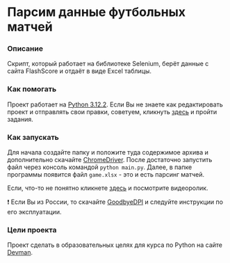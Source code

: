 # Парсим данные футбольных матчей

### Описание

Скрипт, который работает на библиотеке Selenium, берёт данные с сайта FlashScore и отдаёт в виде Excel таблицы.

### Как помогать

Проект работает на [Python 3.12.2](https://www.python.org/). 
Если Вы не знаете как редактировать проект и отправлять свои правки, советуем, кликнуть [здесь](https://dvmn.org/modules/github_desktop/lesson/ancient_greek_text/#1) и пройти задания.

### Как запускать
Для начала создайте папку и положите туда содержимое архива и дополнительно скачайте [ChromeDriver](https://developer.chrome.com/docs/chromedriver?hl=ru). После достаточно запустить файл через консоль командой ```python main.py```.
Далее, в папке программы появится файл `game.xlsx` - это и есть парсинг матчей. 

Если, что-то не понятно кликнете [здесь](https://www.youtube.com/watch?v=EItCVBiHb20) и посмотрите видеоролик.

:exclamation: Если Вы из России, то скачайте [GoodbyeDPI](https://github.com/ValdikSS/GoodbyeDPI) и следуйте инструкции по его эксплуатации.

### Цели проекта

Проект сделать в образовательных целях для курса по Python на сайте [Devman](https://dvmn.org/).
